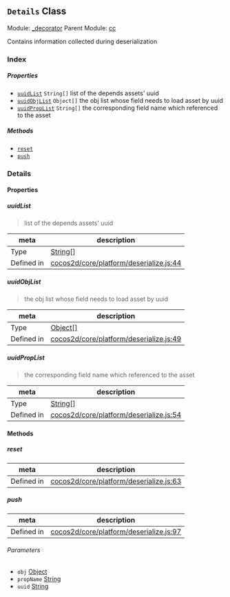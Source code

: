 ## `Details` Class



Module: [_decorator](../modules/_decorator.md)
Parent Module: [cc](../modules/cc.md)


Contains information collected during deserialization



### Index

##### Properties

  - [`uuidList`](#uuidlist) `String[]` list of the depends assets' uuid
  - [`uuidObjList`](#uuidobjlist) `Object[]` the obj list whose field needs to load asset by uuid
  - [`uuidPropList`](#uuidproplist) `String[]` the corresponding field name which referenced to the asset



##### Methods

  - [`reset`](#reset) 
  - [`push`](#push) 



### Details


#### Properties


##### uuidList

> list of the depends assets' uuid

| meta | description |
|------|-------------|
| Type | <a href="https://developer.mozilla.org/en/JavaScript/Reference/Global_Objects/String" class="crosslink external" target="_blank">String[]</a> |
| Defined in | [cocos2d/core/platform/deserialize.js:44](https://github.com/cocos-creator/engine/blob/e222465ce8426e5cf32052e4f37701f3a529ed18/cocos2d/core/platform/deserialize.js#L44) |



##### uuidObjList

> the obj list whose field needs to load asset by uuid

| meta | description |
|------|-------------|
| Type | <a href="https://developer.mozilla.org/en/JavaScript/Reference/Global_Objects/Object" class="crosslink external" target="_blank">Object[]</a> |
| Defined in | [cocos2d/core/platform/deserialize.js:49](https://github.com/cocos-creator/engine/blob/e222465ce8426e5cf32052e4f37701f3a529ed18/cocos2d/core/platform/deserialize.js#L49) |



##### uuidPropList

> the corresponding field name which referenced to the asset

| meta | description |
|------|-------------|
| Type | <a href="https://developer.mozilla.org/en/JavaScript/Reference/Global_Objects/String" class="crosslink external" target="_blank">String[]</a> |
| Defined in | [cocos2d/core/platform/deserialize.js:54](https://github.com/cocos-creator/engine/blob/e222465ce8426e5cf32052e4f37701f3a529ed18/cocos2d/core/platform/deserialize.js#L54) |






<!-- Method Block -->
#### Methods


##### reset



| meta | description |
|------|-------------|
| Defined in | [cocos2d/core/platform/deserialize.js:63](https://github.com/cocos-creator/engine/blob/e222465ce8426e5cf32052e4f37701f3a529ed18/cocos2d/core/platform/deserialize.js#L63) |



##### push



| meta | description |
|------|-------------|
| Defined in | [cocos2d/core/platform/deserialize.js:97](https://github.com/cocos-creator/engine/blob/e222465ce8426e5cf32052e4f37701f3a529ed18/cocos2d/core/platform/deserialize.js#L97) |

###### Parameters
- `obj` <a href="https://developer.mozilla.org/en/JavaScript/Reference/Global_Objects/Object" class="crosslink external" target="_blank">Object</a> 
- `propName` <a href="https://developer.mozilla.org/en/JavaScript/Reference/Global_Objects/String" class="crosslink external" target="_blank">String</a> 
- `uuid` <a href="https://developer.mozilla.org/en/JavaScript/Reference/Global_Objects/String" class="crosslink external" target="_blank">String</a> 



